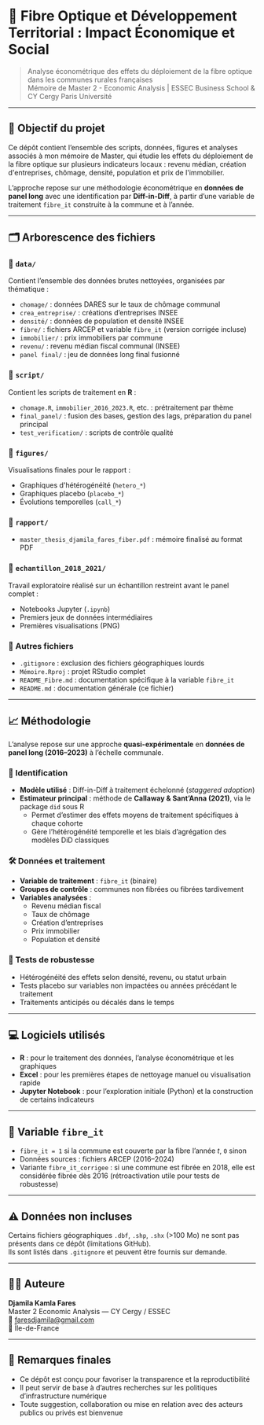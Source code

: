 # 📡 Fibre Optique et Développement Territorial : Impact Économique et Social

> Analyse économétrique des effets du déploiement de la fibre optique dans les communes rurales françaises  
> Mémoire de Master 2 - Economic Analysis | ESSEC Business School & CY Cergy Paris Université 

---

## 🎯 Objectif du projet

Ce dépôt contient l’ensemble des scripts, données, figures et analyses associés à mon mémoire de Master, qui étudie les effets du déploiement de la fibre optique sur plusieurs indicateurs locaux : revenu médian, création d'entreprises, chômage, densité, population et prix de l'immobilier.

L’approche repose sur une méthodologie économétrique en **données de panel long** avec une identification par **Diff-in-Diff**, à partir d’une variable de traitement `fibre_it` construite à la commune et à l’année.

---

## 🗂️ Arborescence des fichiers

### 📁 `data/`
Contient l’ensemble des données brutes nettoyées, organisées par thématique :
- `chomage/` : données DARES sur le taux de chômage communal
- `crea_entreprise/` : créations d’entreprises INSEE
- `densité/` : données de population et densité INSEE
- `fibre/` : fichiers ARCEP et variable `fibre_it` (version corrigée incluse)
- `immobilier/` : prix immobiliers par commune
- `revenu/` : revenu médian fiscal communal (INSEE)
- `panel final/` : jeu de données long final fusionné

### 📁 `script/`
Contient les scripts de traitement en **R** :
- `chomage.R`, `immobilier_2016_2023.R`, etc. : prétraitement par thème
- `final_panel/` : fusion des bases, gestion des lags, préparation du panel principal
- `test_verification/` : scripts de contrôle qualité

### 📁 `figures/`
Visualisations finales pour le rapport :
- Graphiques d'hétérogénéité (`hetero_*`)
- Graphiques placebo (`placebo_*`)
- Évolutions temporelles (`call_*`)

### 📁 `rapport/`
- `master_thesis_djamila_fares_fiber.pdf` : mémoire finalisé au format PDF

### 📁 `echantillon_2018_2021/`
Travail exploratoire réalisé sur un échantillon restreint avant le panel complet :
- Notebooks Jupyter (`.ipynb`)
- Premiers jeux de données intermédiaires
- Premières visualisations (PNG)

### 📄 Autres fichiers

- `.gitignore` : exclusion des fichiers géographiques lourds
- `Mémoire.Rproj` : projet RStudio complet
- `README_Fibre.md` : documentation spécifique à la variable `fibre_it`
- `README.md` : documentation générale (ce fichier)

---

## 📈 Méthodologie

L’analyse repose sur une approche **quasi-expérimentale** en **données de panel long (2016–2023)** à l’échelle communale.

### 🧩 Identification

- **Modèle utilisé** : Diff-in-Diff à traitement échelonné (*staggered adoption*)
- **Estimateur principal** : méthode de **Callaway & Sant’Anna (2021)**, via le package `did` sous R
  - Permet d’estimer des effets moyens de traitement spécifiques à chaque cohorte
  - Gère l’hétérogénéité temporelle et les biais d’agrégation des modèles DiD classiques

### 🛠 Données et traitement

- **Variable de traitement** : `fibre_it` (binaire)
- **Groupes de contrôle** : communes non fibrées ou fibrées tardivement
- **Variables analysées** :
  - Revenu médian fiscal
  - Taux de chômage
  - Création d’entreprises
  - Prix immobilier
  - Population et densité

### 🔁 Tests de robustesse

- Hétérogénéité des effets selon densité, revenu, ou statut urbain
- Tests placebo sur variables non impactées ou années précédant le traitement
- Traitements anticipés ou décalés dans le temps

---

## 💻 Logiciels utilisés

- **R** : pour le traitement des données, l’analyse économétrique et les graphiques
- **Excel** : pour les premières étapes de nettoyage manuel ou visualisation rapide
- **Jupyter Notebook** : pour l’exploration initiale (Python) et la construction de certains indicateurs

---

## 🧠 Variable `fibre_it`

- `fibre_it = 1` si la commune est couverte par la fibre l’année *t*, `0` sinon
- Données sources : fichiers ARCEP (2016–2024)
- Variante `fibre_it_corrigee` : si une commune est fibrée en 2018, elle est considérée fibrée dès 2016 (rétroactivation utile pour tests de robustesse)

---

## ⚠️ Données non incluses

Certains fichiers géographiques `.dbf`, `.shp`, `.shx` (>100 Mo) ne sont pas présents dans ce dépôt (limitations GitHub).  
Ils sont listés dans `.gitignore` et peuvent être fournis sur demande.

---

## 👩‍💻 Auteure

**Djamila Kamla Fares**  
Master 2 Economic Analysis — CY Cergy / ESSEC  
📧 faresdjamila@gmail.com  
📍 Île-de-France  

---

## 📌 Remarques finales

- Ce dépôt est conçu pour favoriser la transparence et la reproductibilité
- Il peut servir de base à d’autres recherches sur les politiques d’infrastructure numérique
- Toute suggestion, collaboration ou mise en relation avec des acteurs publics ou privés est bienvenue
